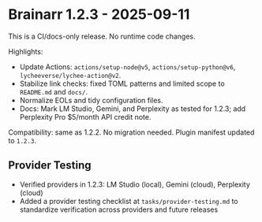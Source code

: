 # Brainarr 1.2.3 - 2025-09-11

This is a CI/docs-only release. No runtime code changes.

Highlights:

- Update Actions: `actions/setup-node@v5`, `actions/setup-python@v6`, `lycheeverse/lychee-action@v2`.
- Stabilize link checks: fixed TOML patterns and limited scope to `README.md` and `docs/`.
- Normalize EOLs and tidy configuration files.
- Docs: Mark LM Studio, Gemini, and Perplexity as tested for 1.2.3; add Perplexity Pro $5/month API credit note.

Compatibility: same as 1.2.2. No migration needed. Plugin manifest updated to `1.2.3`.

## Provider Testing

- Verified providers in 1.2.3: LM Studio (local), Gemini (cloud), Perplexity (cloud)
- Added a provider testing checklist at `tasks/provider-testing.md` to standardize verification across providers and future releases
